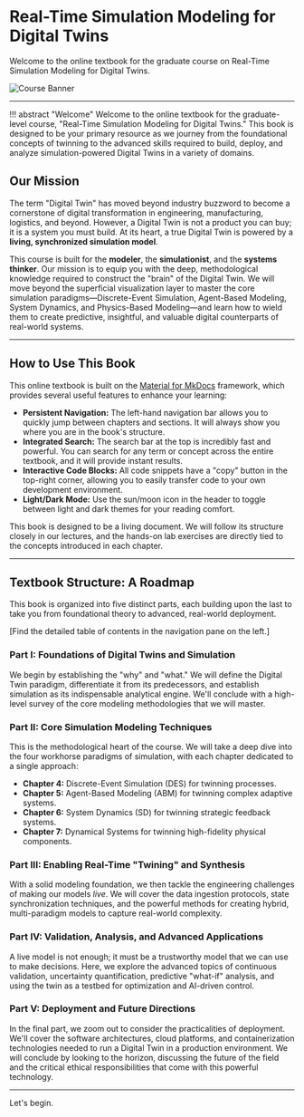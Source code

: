 # Real-Time Simulation Modeling for Digital Twins

Welcome to the online textbook for the graduate course on Real-Time Simulation Modeling for Digital Twins.

![Course Banner](assets/banner.png)

---

!!! abstract "Welcome"
    Welcome to the online textbook for the graduate-level course, "Real-Time Simulation Modeling for Digital Twins." This book is designed to be your primary resource as we journey from the foundational concepts of twinning to the advanced skills required to build, deploy, and analyze simulation-powered Digital Twins in a variety of domains.

## Our Mission

The term "Digital Twin" has moved beyond industry buzzword to become a cornerstone of digital transformation in engineering, manufacturing, logistics, and beyond. However, a Digital Twin is not a product you can buy; it is a system you must build. At its heart, a true Digital Twin is powered by a **living, synchronized simulation model**.

This course is built for the **modeler**, the **simulationist**, and the **systems thinker**. Our mission is to equip you with the deep, methodological knowledge required to construct the "brain" of the Digital Twin. We will move beyond the superficial visualization layer to master the core simulation paradigms—Discrete-Event Simulation, Agent-Based Modeling, System Dynamics, and Physics-Based Modeling—and learn how to wield them to create predictive, insightful, and valuable digital counterparts of real-world systems.

---

## How to Use This Book

This online textbook is built on the [Material for MkDocs](https://squidfunk.github.io/mkdocs-material/) framework, which provides several useful features to enhance your learning:

*   **Persistent Navigation:** The left-hand navigation bar allows you to quickly jump between chapters and sections. It will always show you where you are in the book's structure.
*   **Integrated Search:** The search bar at the top is incredibly fast and powerful. You can search for any term or concept across the entire textbook, and it will provide instant results.
*   **Interactive Code Blocks:** All code snippets have a "copy" button in the top-right corner, allowing you to easily transfer code to your own development environment.
*   **Light/Dark Mode:** Use the sun/moon icon in the header to toggle between light and dark themes for your reading comfort.

This book is designed to be a living document. We will follow its structure closely in our lectures, and the hands-on lab exercises are directly tied to the concepts introduced in each chapter.

---

## Textbook Structure: A Roadmap

This book is organized into five distinct parts, each building upon the last to take you from foundational theory to advanced, real-world deployment.

[Find the detailed table of contents in the navigation pane on the left.]

### **Part I: Foundations of Digital Twins and Simulation**
We begin by establishing the "why" and "what." We will define the Digital Twin paradigm, differentiate it from its predecessors, and establish simulation as its indispensable analytical engine. We'll conclude with a high-level survey of the core modeling methodologies that we will master.

### **Part II: Core Simulation Modeling Techniques**
This is the methodological heart of the course. We will take a deep dive into the four workhorse paradigms of simulation, with each chapter dedicated to a single approach:
*   **Chapter 4:** Discrete-Event Simulation (DES) for twinning processes.
*   **Chapter 5:** Agent-Based Modeling (ABM) for twinning complex adaptive systems.
*   **Chapter 6:** System Dynamics (SD) for twinning strategic feedback systems.
*   **Chapter 7:** Dynamical Systems for twinning high-fidelity physical components.

### **Part III: Enabling Real-Time "Twining" and Synthesis**
With a solid modeling foundation, we then tackle the engineering challenges of making our models *live*. We will cover the data ingestion protocols, state synchronization techniques, and the powerful methods for creating hybrid, multi-paradigm models to capture real-world complexity.

### **Part IV: Validation, Analysis, and Advanced Applications**
A live model is not enough; it must be a trustworthy model that we can use to make decisions. Here, we explore the advanced topics of continuous validation, uncertainty quantification, predictive "what-if" analysis, and using the twin as a testbed for optimization and AI-driven control.

### **Part V: Deployment and Future Directions**
In the final part, we zoom out to consider the practicalities of deployment. We'll cover the software architectures, cloud platforms, and containerization technologies needed to run a Digital Twin in a production environment. We will conclude by looking to the horizon, discussing the future of the field and the critical ethical responsibilities that come with this powerful technology.

---

Let's begin.